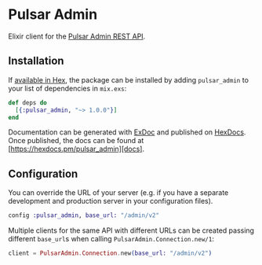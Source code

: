 # Pulsar Admin

Elixir client for the [Pulsar Admin REST API](https://pulsar.apache.org/admin-rest-api/).


## Installation

If [available in Hex][], the package can be installed by adding `pulsar_admin` to
your list of dependencies in `mix.exs`:

```elixir
def deps do
  [{:pulsar_admin, "~> 1.0.0"}]
end
```

Documentation can be generated with [ExDoc][] and published on [HexDocs][]. Once published, the docs can be found at
[https://hexdocs.pm/pulsar_admin][docs].

## Configuration

You can override the URL of your server (e.g. if you have a separate development and production server in your
configuration files).

```elixir
config :pulsar_admin, base_url: "/admin/v2"
```

Multiple clients for the same API with different URLs can be created passing different `base_url`s when calling
`PulsarAdmin.Connection.new/1`:

```elixir
client = PulsarAdmin.Connection.new(base_url: "/admin/v2")
```

[exdoc]: https://github.com/elixir-lang/ex_doc
[hexdocs]: https://hexdocs.pm
[available in hex]: https://hex.pm/docs/publish
[docs]: https://hexdocs.pm/pulsar_admin
